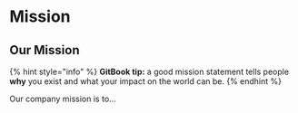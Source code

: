 # Mission

## Our Mission

{% hint style="info" %}
**GitBook tip:** a good mission statement tells people **why** you exist and what your impact on the world can be.
{% endhint %}

Our company mission is to…
